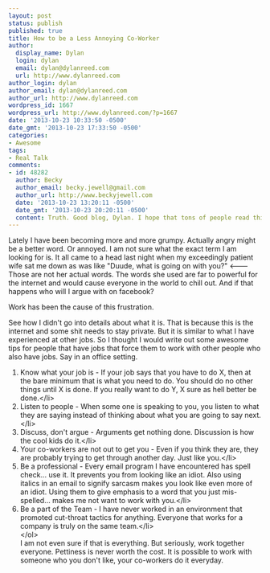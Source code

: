 ```yaml
---
layout: post
status: publish
published: true
title: How to be a Less Annoying Co-Worker
author:
  display_name: Dylan
  login: dylan
  email: dylan@dylanreed.com
  url: http://www.dylanreed.com
author_login: dylan
author_email: dylan@dylanreed.com
author_url: http://www.dylanreed.com
wordpress_id: 1667
wordpress_url: http://www.dylanreed.com/?p=1667
date: '2013-10-23 10:33:50 -0500'
date_gmt: '2013-10-23 17:33:50 -0500'
categories:
- Awesome
tags:
- Real Talk
comments:
- id: 48282
  author: Becky
  author_email: becky.jewell@gmail.com
  author_url: http://www.beckyjewell.com
  date: '2013-10-23 13:20:11 -0500'
  date_gmt: '2013-10-23 20:20:11 -0500'
  content: Truth. Good blog, Dylan. I hope that tons of people read this.
---
```

<p>Lately I have been becoming more and more grumpy. Actually angry might be a better word. Or annoyed. I am not sure what the exact term I am looking for is. It all came to a head last night when my exceedingly patient wife sat me down as was like "Duude, what is going on with you?" <--- Those are not her actual words. The words she used are far to powerful for the internet and would cause everyone in the world to chill out. And if that happens who will I argue with on facebook?</p>
<p>Work has been the cause of this frustration.</p>
<p>See how I didn't go into details about what it is. That is because this is the internet and some shit needs to stay private. But it is similar to what I have experienced at other jobs. So I thought I would write out some awesome tips for people that have jobs that force them to work with other people who also have jobs. Say in an office setting.</p>
<ol>
<li>Know what your job is - If your job says that you have to do X, then at the bare minimum that is what you need to do. You should do no other things until X is done. If you really want to do Y, X sure as hell better be done.<&#47;li>
<li>Listen to people - When some one is speaking to you, you listen to what they are saying instead of thinking about what you are going to say next.<&#47;li>
<li>Discuss, don't argue - Arguments get nothing done. Discussion is how the cool kids do it.<&#47;li>
<li>Your co-workers are not out to get you - Even if you think they are, they are probably trying to get through another day. Just like you.<&#47;li>
<li>Be a professional - Every email program I have encountered has spell check... use it. It prevents you from looking like an idiot. Also using italics in an email to signify sarcasm makes you look like even more of an idiot. Using them to give emphasis to a word that you just mis-spelled... makes me not want to work with you.<&#47;li>
<li>Be a part of the Team - I have never worked in an environment that promoted cut-throat tactics for anything. Everyone that works for a company is truly on the same team.<&#47;li><br />
<&#47;ol><br />
I am not even sure if that is everything. But seriously, work together everyone. Pettiness is never worth the cost. It is possible to work with someone who you don't like, your co-workers do it everyday.</p>
